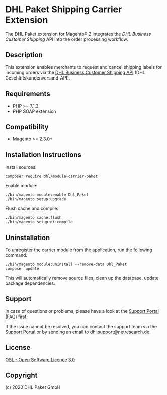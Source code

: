 DHL Paket Shipping Carrier Extension
====================================

The DHL Paket extension for Magento® 2 integrates the _DHL Business Customer Shipping_
API into the order processing workflow.

Description
-----------
This extension enables merchants to request and cancel shipping labels for incoming orders
via the [DHL Business Customer Shipping API](https://entwickler.dhl.de/en/) (DHL Geschäftskundenversand-API).

Requirements
------------
* PHP >= 7.1.3
* PHP SOAP extension

Compatibility
-------------
* Magento >= 2.3.0+

Installation Instructions
-------------------------

Install sources:

    composer require dhl/module-carrier-paket

Enable module:

    ./bin/magento module:enable Dhl_Paket
    ./bin/magento setup:upgrade

Flush cache and compile:

    ./bin/magento cache:flush
    ./bin/magento setup:di:compile

Uninstallation
--------------

To unregister the carrier module from the application, run the following command:

    ./bin/magento module:uninstall --remove-data Dhl_Paket
    composer update

This will automatically remove source files, clean up the database, update package dependencies.

Support
-------
In case of questions or problems, please have a look at the
[Support Portal (FAQ)](http://dhl.support.netresearch.de/) first.

If the issue cannot be resolved, you can contact the support team via the
[Support Portal](http://dhl.support.netresearch.de/) or by sending an email
to <dhl.support@netresearch.de>.

License
-------
[OSL - Open Software Licence 3.0](http://opensource.org/licenses/osl-3.0.php)

Copyright
---------
(c) 2020 DHL Paket GmbH
